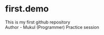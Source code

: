 # first.demo
This is my first github repository
<br>
Author - Mukul (Programmer)
Practice session 


